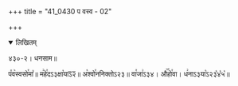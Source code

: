 +++
title = "41_0430 प वस्व - 02"

+++
<details open><summary>लिखितम्</summary>

४३०-२। धनसाम॥

प꣤व꣥स्वसो꣯मा꣤॥ म꣢हे꣯दऽ३क्षा꣡याऽ᳒२᳒॥ अ꣡श्वो꣯ननिक्तोऽ२३॥ वा꣯जा꣢ऽ३४। औ꣥꣯हो꣯वा। ध꣢नाऽ३या꣡ऽ२३꣡४꣡५꣡॥
</details>